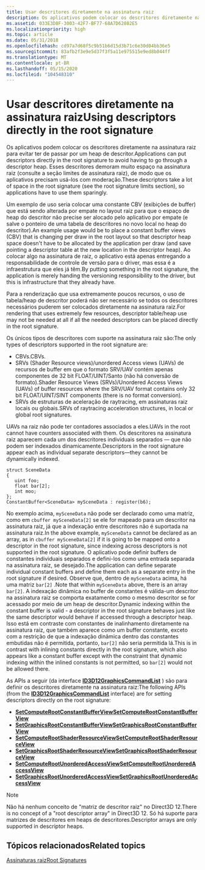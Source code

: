 ```yaml
---
title: Usar descritores diretamente na assinatura raiz
description: Os aplicativos podem colocar os descritores diretamente na assinatura raiz para evitar ter de passar por um heap de descritor.
ms.assetid: 033E3D8F-3003-42F7-BF77-68A7D62802E5
ms.localizationpriority: high
ms.topic: article
ms.date: 05/31/2018
ms.openlocfilehash: cd97a7d68f5c9b51b6d15d3b71c6e30d04bb36e5
ms.sourcegitcommit: 83afb2f3e9e5d37f3f5a11e975515e9ed8b044ff
ms.translationtype: MT
ms.contentlocale: pt-BR
ms.lasthandoff: 05/15/2020
ms.locfileid: "104548310"
---
```

# <a name="using-descriptors-directly-in-the-root-signature"></a><span data-ttu-id="ea358-103">Usar descritores diretamente na assinatura raiz</span><span class="sxs-lookup"><span data-stu-id="ea358-103">Using descriptors directly in the root signature</span></span>

<span data-ttu-id="ea358-104">Os aplicativos podem colocar os descritores diretamente na assinatura raiz para evitar ter de passar por um heap de descritor.</span><span class="sxs-lookup"><span data-stu-id="ea358-104">Applications can put descriptors directly in the root signature to avoid having to go through a descriptor heap.</span></span> <span data-ttu-id="ea358-105">Esses descritores demoram muito espaço na assinatura raiz (consulte a seção limites de assinatura raiz), de modo que os aplicativos precisam usá-los com moderação.</span><span class="sxs-lookup"><span data-stu-id="ea358-105">These descriptors take a lot of space in the root signature (see the root signature limits section), so applications have to use them sparingly.</span></span>

<span data-ttu-id="ea358-106">Um exemplo de uso seria colocar uma constante CBV (exibições de buffer) que está sendo alterada por empate no layout raiz para que o espaço de heap do descritor não precise ser alocado pelo aplicativo por empate (e salve o ponteiro de uma tabela de descritores no novo local no heap do descritor).</span><span class="sxs-lookup"><span data-stu-id="ea358-106">An example usage would be to place a constant buffer views (CBV) that is changing per draw in the root layout so that descriptor heap space doesn't have to be allocated by the application per draw (and save pointing a descriptor table at the new location in the descriptor heap).</span></span> <span data-ttu-id="ea358-107">Ao colocar algo na assinatura de raiz, o aplicativo está apenas entregando a responsabilidade de controle de versão para o driver, mas essa é a infraestrutura que eles já têm.</span><span class="sxs-lookup"><span data-stu-id="ea358-107">By putting something in the root signature, the application is merely handing the versioning responsibility to the driver, but this is infrastructure that they already have.</span></span>

<span data-ttu-id="ea358-108">Para a renderização que usa extremamente poucos recursos, o uso de tabela/heap de descritor poderá não ser necessário se todos os descritores necessários puderem ser colocados diretamente na assinatura raiz.</span><span class="sxs-lookup"><span data-stu-id="ea358-108">For rendering that uses extremely few resources, descriptor table/heap use may not be needed at all if all the needed descriptors can be placed directly in the root signature.</span></span>

<span data-ttu-id="ea358-109">Os únicos tipos de descritores com suporte na assinatura raiz são:</span><span class="sxs-lookup"><span data-stu-id="ea358-109">The only types of descriptors supported in the root signature are:</span></span>
- <span data-ttu-id="ea358-110">CBVs.</span><span class="sxs-lookup"><span data-stu-id="ea358-110">CBVs.</span></span>
- <span data-ttu-id="ea358-111">SRVs (Shader Resource views)/unordered Access views (UAVs) de recursos de buffer em que o formato SRV/UAV contém apenas componentes de 32 bit FLOAT/UINT/Santo (não há conversão de formato).</span><span class="sxs-lookup"><span data-stu-id="ea358-111">Shader Resource Views (SRVs)/Unordered Access Views (UAVs) of buffer resources where the SRV/UAV format contains only 32 bit FLOAT/UINT/SINT components (there is no format conversion).</span></span>
- <span data-ttu-id="ea358-112">SRVs de estruturas de aceleração de raytracing, em assinaturas raiz locais ou globais.</span><span class="sxs-lookup"><span data-stu-id="ea358-112">SRVs of raytracing acceleration structures, in local or global root signatures.</span></span> 

<span data-ttu-id="ea358-113">UAVs na raiz não pode ter contadores associados a eles.</span><span class="sxs-lookup"><span data-stu-id="ea358-113">UAVs in the root cannot have counters associated with them.</span></span> <span data-ttu-id="ea358-114">Os descritores na assinatura raiz aparecem cada um dos descritores individuais separados &mdash; que não podem ser indexados dinamicamente.</span><span class="sxs-lookup"><span data-stu-id="ea358-114">Descriptors in the root signature appear each as individual separate descriptors&mdash;they cannot be dynamically indexed.</span></span>

``` syntax
struct SceneData
{
   uint foo;
   float bar[2];
   int moo;
};
ConstantBuffer<SceneData> mySceneData : register(b6);
```

<span data-ttu-id="ea358-115">No exemplo acima, `mySceneData` não pode ser declarado como uma matriz, como em `cbuffer mySceneData[2]` se ele for mapeado para um descritor na assinatura raiz, já que a indexação entre descritores não é suportada na assinatura raiz.</span><span class="sxs-lookup"><span data-stu-id="ea358-115">In the above example, `mySceneData` cannot be declared as an array, as in `cbuffer mySceneData[2]` if it is going to be mapped onto a descriptor in the root signature, since indexing across descriptors is not supported in the root signature.</span></span> <span data-ttu-id="ea358-116">O aplicativo pode definir buffers de constantes individuais separados e defini-los como uma entrada separada na assinatura raiz, se desejado.</span><span class="sxs-lookup"><span data-stu-id="ea358-116">The application can define separate individual constant buffers and define them each as a separate entry in the root signature if desired.</span></span> <span data-ttu-id="ea358-117">Observe que, dentro de `mySceneData` acima, há uma matriz `bar[2]` .</span><span class="sxs-lookup"><span data-stu-id="ea358-117">Note that within `mySceneData` above, there is an array `bar[2]`.</span></span> <span data-ttu-id="ea358-118">A indexação dinâmica no buffer de constantes é válida-um descritor na assinatura raiz se comporta exatamente como o mesmo descritor se for acessado por meio de um heap de descritor.</span><span class="sxs-lookup"><span data-stu-id="ea358-118">Dynamic indexing within the constant buffer is valid - a descriptor in the root signature behaves just like the same descriptor would behave if accessed through a descriptor heap.</span></span> <span data-ttu-id="ea358-119">Isso está em contraste com constantes de inalinhamento diretamente na assinatura raiz, que também aparece como um buffer constante, exceto com a restrição de que a indexação dinâmica dentro das constantes embutidas não é permitida, portanto, `bar[2]` não seria permitida lá.</span><span class="sxs-lookup"><span data-stu-id="ea358-119">This is in contrast with inlining constants directly in the root signature, which also appears like a constant buffer except with the constraint that dynamic indexing within the inlined constants is not permitted, so `bar[2]` would not be allowed there.</span></span>

<span data-ttu-id="ea358-120">As APIs a seguir (da interface [**ID3D12GraphicsCommandList**](/windows/win32/api/d3d12/nn-d3d12-id3d12graphicscommandlist) ) são para definir os descritores diretamente na assinatura raiz:</span><span class="sxs-lookup"><span data-stu-id="ea358-120">The following APIs (from the [**ID3D12GraphicsCommandList**](/windows/win32/api/d3d12/nn-d3d12-id3d12graphicscommandlist) interface) are for setting descriptors directly on the root signature:</span></span>

-   [<span data-ttu-id="ea358-121">**SetComputeRootConstantBufferView**</span><span class="sxs-lookup"><span data-stu-id="ea358-121">**SetComputeRootConstantBufferView**</span></span>](/windows/win32/api/d3d12/nf-d3d12-id3d12graphicscommandlist-setcomputerootconstantbufferview)
-   [<span data-ttu-id="ea358-122">**SetGraphicsRootConstantBufferView**</span><span class="sxs-lookup"><span data-stu-id="ea358-122">**SetGraphicsRootConstantBufferView**</span></span>](/windows/win32/api/d3d12/nf-d3d12-id3d12graphicscommandlist-setgraphicsrootconstantbufferview)
-   [<span data-ttu-id="ea358-123">**SetComputeRootShaderResourceView**</span><span class="sxs-lookup"><span data-stu-id="ea358-123">**SetComputeRootShaderResourceView**</span></span>](/windows/win32/api/d3d12/nf-d3d12-id3d12graphicscommandlist-setcomputerootshaderresourceview)
-   [<span data-ttu-id="ea358-124">**SetGraphicsRootShaderResourceView**</span><span class="sxs-lookup"><span data-stu-id="ea358-124">**SetGraphicsRootShaderResourceView**</span></span>](/windows/win32/api/d3d12/nf-d3d12-id3d12graphicscommandlist-setgraphicsrootshaderresourceview)
-   [<span data-ttu-id="ea358-125">**SetComputeRootUnorderedAccessView**</span><span class="sxs-lookup"><span data-stu-id="ea358-125">**SetComputeRootUnorderedAccessView**</span></span>](/windows/win32/api/d3d12/nf-d3d12-id3d12graphicscommandlist-setcomputerootunorderedaccessview)
-   [<span data-ttu-id="ea358-126">**SetGraphicsRootUnorderedAccessView**</span><span class="sxs-lookup"><span data-stu-id="ea358-126">**SetGraphicsRootUnorderedAccessView**</span></span>](/windows/win32/api/d3d12/nf-d3d12-id3d12graphicscommandlist-setgraphicsrootunorderedaccessview)

> [!Note]  
> <span data-ttu-id="ea358-127">Não há nenhum conceito de "matriz de descritor raiz" no Direct3D 12.</span><span class="sxs-lookup"><span data-stu-id="ea358-127">There is no concept of a "root descriptor array" in Direct3D 12.</span></span> <span data-ttu-id="ea358-128">Só há suporte para matrizes de descritores em heaps de descritores.</span><span class="sxs-lookup"><span data-stu-id="ea358-128">Descriptor arrays are only supported in descriptor heaps.</span></span>

## <a name="related-topics"></a><span data-ttu-id="ea358-129">Tópicos relacionados</span><span class="sxs-lookup"><span data-stu-id="ea358-129">Related topics</span></span>

[<span data-ttu-id="ea358-130">Assinaturas raiz</span><span class="sxs-lookup"><span data-stu-id="ea358-130">Root Signatures</span></span>](root-signatures.md)
